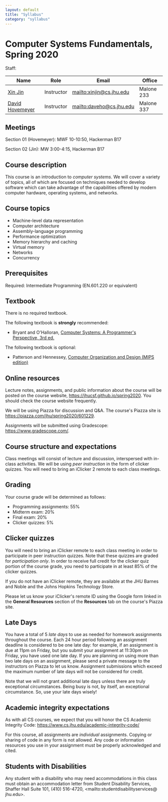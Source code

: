 ```yaml
---
layout: default
title: "Syllabus"
category: "syllabus"
---
```


# Computer Systems Fundamentals, Spring 2020

Staff:

Name | Role | Email | Office
---- | ---- | ----- | -------
[Xin Jin](https://www.cs.jhu.edu/~xinjin/) | Instructor | <mailto:xinjin@cs.jhu.edu> | Malone 233
[David Hovemeyer](https://www.cs.jhu.edu/~daveho) | Instructor | <mailto:daveho@cs.jhu.edu> | Malone 337

## Meetings

Section 01 (Hovemeyer): MWF 10-10:50, Hackerman B17

Section 02 (Jin): MW 3:00-4:15, Hackerman B17

## Course description

This course is an introduction to *computer systems*.  We will cover a variety of
topics, all of which are focused on techniques needed to develop software which can
take advantage of the capabilities offered by modern computer hardware,
operating systems, and networks.

## Course topics

* Machine-level data representation
* Computer architecture
* Assembly-language programming
* Performance optimization
* Memory hierarchy and caching
* Virtual memory
* Networks
* Concurrency

## Prerequisites

Required: Intermediate Programming (EN.601.220 or equivalent)

## Textbook

There is no required textbook.

The following textbook is **strongly** recommended:

* Bryant and O'Halloran, [Computer Systems: A Programmer's Perspective, 3rd ed.](https://www.pearson.com/us/higher-education/product/Bryant-Computer-Systems-A-Programmer-s-Perspective-3rd-Edition/9780134092669.html)

The following textbook is optional:

* Patterson and Hennessey, [Computer Organization and Design (MIPS edition)](https://www.elsevier.com/books/computer-organization-and-design-mips-edition/patterson/978-0-12-407726-3)

## Online resources

Lecture notes, assignments, and public information about the course will be posted
on the course website, <https://jhucsf.github.io/spring2020>.  You should check
the course website frequently.

We will be using Piazza for discussion and Q&amp;A.  The course's Piazza site
is <https://piazza.com/jhu/spring2020/601229>.

Assignments will be submitted using Gradescope: <https://www.gradescope.com/>.

## Course structure and expectations

Class meetings will consist of lecture and discussion, interspersed with
in-class activities.  We will be using *peer instruction* in the form of
clicker quizzes.  You will need to bring an iClicker 2 remote to each class
meetings.

## Grading

Your course grade will be determined as follows:

* Programming assignments: 55%
* Midterm exam: 20%
* Final exam: 20%
* Clicker quizzes: 5%

## Clicker quizzes

You will need to bring an iClicker remote to each class meeting in order to
participate in peer instruction quizzes.  Note that these quizzes are
graded for *participation only*.  In order to receive full credit for the
clicker quiz portion of the course grade, you need to participate in
at least 85% of the clicker quizzes.

If you do not have an iClicker remote, they are available at the JHU
Barnes and Noble and the Johns Hopkins Technology Store.

Please let us know your iClicker's remote ID using the Google form linked
in the **General Resources** section of the **Resources** tab on the course's
Piazza site.

## Late Days

You have a total of 5 *late days* to use as needed for homework assignments
throughout the course.  Each 24 hour period following an assignment deadline
is considered to be one late day: for example, if an assignment is due
at 11pm on Friday, but you submit your assignment at 11:30pm on Friday, you
have used one late day.  If you are planning on using more than two late
days on an assignment, please send a private message to the instructors on
Piazza to let us know.  Assignment submissions which exceed the maximum number
of late days will not be considered for credit.

Note that we will not grant additional late days unless there are truly exceptional
circumstances.  Being busy is not, by itself, an exceptional circumstance.
So, use your late days wisely!

## Academic integrity expectations

As with all CS courses, we expect that you will honor the CS Academic Integrity Code:
<https://www.cs.jhu.edu/academic-integrity-code/>

For this course, all assignments are *individual* assignments.  Copying or
sharing of code in any form is not allowed.  Any code or information resources
you use in your assignment must be properly acknowledged and cited.

## Students with Disabilities

Any student with a disability who may need accommodations in this class must obtain an
accommodation letter from Student Disability Services, Shaffer Hall Suite 101, (410)
516-4720, <mailto:studentdisabilityservices@ jhu.edu>.
